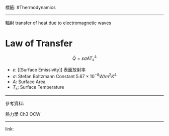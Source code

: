 標籤: #Thermodynamics 

---

輻射
transfer of heat due to electromagnetic waves

# Law of Transfer

$$\dot{ Q } = \varepsilon \sigma A T_s^4$$

- $\varepsilon$: [[Surface Emissivity]] 表面放射率
- $\sigma$: Stefan Boltzmann Constant $5.67 \times 10^{ -8 } W/m^2K^4$
- $A$: Surface Area
- $T_s$: Surface Temperature

---

參考資料:

熱力學 Ch3 OCW

---

link:

